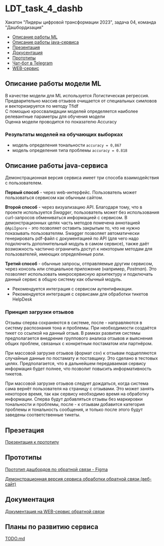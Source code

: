 # LDT_task_4_dashb
Хакатон "Лидеры цифровой трансформации 2023", задача 04, команда "Дашбордизация"
* [Описание работы ML](#описание-работы-модели-ml)
* [Описание работы java-сервиса](#описание-работы-java-сервиса)
* [Презентация](#презетация)
* [Докусентация](#документация)
* [Прототипы](#прототипы)
* [Чат-бот в Telegram](https://t.me/MospostamatBot)
* [WEB-сервис](http://178.170.196.229:11117/)

## Описание работы модели ML 
В качестве модели для ML используется Логистическая регрессия.\
Предварительно массив отзывов очищается от специальных симловов и векторизируется по методу Tfidf\
С помощью кроссвалидации моделей определяется наиболее релевантные параметры для обучения модели\
Оценка модели проводится по показателю Accuracy

### Результаты моделей на обучающих выборках
* модель определения тональности `accuracy = 0,867`
* модель определения типа проблемы `accuracy = 0.818`

## Описание работы java-сервиса
Демонстрационная версия сервиса имеет три способа взаимодействия с пользователем.

**Первый способ** - через web-интерфейс. Пользователь может пользоваться сервисом как обычным сайтом.

**Второй способ** - через визуализацию API. Благодаря тому, что в проекте используется *Swagger*, пользователь может 
без использования curl-запросов обмениваться информацией с сервисом. В демонстрационных целях часть методов 
помечена аннотацией `@ApiIgnore` - это позволяет оставить закрытым то, что не нужно показывать пользователям. 
Swagger позволяет автоматически генерировать pdf-файл с документацией по API (для чего надо подключить дополнительный модуль 
в самом сервисе), также даёт возможность частично ограничить доступ к некоторым методам для пользователей, имеющих 
определённые роли.

**Третий способ** - обычные запросы, отправляемые другим сервисом, через консоль или специальное приложение (например, *Postman*).
Это позволяет использовать микросервисную архитектуру и подключать данный сервис в общую систему как обычный модуль.

- Рекомендуется интеграция с сервисом аутентификации.
- Рекомендуется интеграция с сервисами для обработки тикетов HelpDesk

### Принцип загрузки отзывов
Отзывы сперва сохраняются в системе, после - направляются в систему распознания тона и проблемы. При необходимости создаётся тикет со ссылкой на данный отзыв.
В рамках развития системы предполагается внедрение группового анализа отзывов и выяснения общих проблем, связаных с конкретным постаматом или партнёром.

При массовой загрузке отзывов (формат csv) к отзывам подцепляются случайные данные по постамату и поставщику. Это сделано в тестовых целях. 
Предполагается, что в дальнейшем передаваемая сервису информация будет полнее, что позволит повысить информативность тикетов.

При массовой загрузке отзывов следует дождаться, когда система сама вернёт пользователя на страницу с отзывами. Это может занять некоторое время, 
так как сервису необходимо время на обработку информации. Сперва будут добавляться отзывы без маркировки тональности и проблемы, после - 
к отзывам добавится категория проблемы и тональность сообщения, и только после этого будут заведены соответственные тикеты. 

### 

## Презетация
[Презентация к прототипу](https://github.com/4eDo/LDT_task_4_dashb/blob/main/docs/4%20%D0%B7%D0%B0%D0%B4%D0%B0%D1%87%D0%B0_%D0%B4%D0%B0%D1%88%D0%B1%D0%BE%D1%80%D0%B4%D0%B8%D0%B7%D0%B0%D1%86%D0%B8%D1%8F.pdf)

## Прототипы
[Прототип дашбордов по обратной связи - Figma](https://www.figma.com/proto/S25HRHxvDzP42He4jZ6a0J/%D0%9C%D0%BE%D1%81%D0%BF%D0%BE%D1%81%D1%82%D0%BE%D0%BC%D0%B0%D1%82.-%D0%9E%D0%B1%D1%80%D0%B0%D1%82%D0%BD%D0%B0%D1%8F-%D1%81%D0%B2%D1%8F%D0%B7%D1%8C.?type=design&node-id=63-21329&scaling=scale-down&page-id=0%3A1&starting-point-node-id=123%3A21076)

[Демонстрационная версия сервиса обработки обратной связи (веб-сайт)](http://178.170.196.229:11117/)

## Документация
[Документация на WEB-сервис обратной связи](http://178.170.196.229:11117/)

## Планы по развитию сервиса
[TODO.md](https://github.com/4eDo/LDT_task_4_dashb/blob/main/TODO.md)
